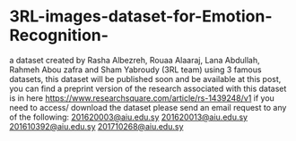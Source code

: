 # 3RL-images-dataset-for-Emotion-Recognition-
a dataset created by Rasha Albezreh, Rouaa Alaaraj, Lana Abdullah, Rahmeh Abou zafra and Sham Yabroudy (3RL team) using 3 famous datasets, this dataset will be published soon and be available at this post, you can find a preprint version of the research associated with this dataset is in here https://www.researchsquare.com/article/rs-1439248/v1
if you need to access/ download the dataset please send an email request to any of the following:
201620003@aiu.edu.sy
201620013@aiu.edu.sy
201610392@aiu.edu.sy
201710268@aiu.edu.sy
